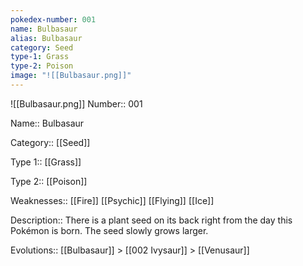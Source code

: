 ```yaml
---
pokedex-number: 001
name: Bulbasaur
alias: Bulbasaur
category: Seed
type-1: Grass
type-2: Poison
image: "![[Bulbasaur.png]]"
---
```


![[Bulbasaur.png]]
Number:: 001

Name:: Bulbasaur

Category:: [[Seed]]

Type 1:: [[Grass]]

Type 2:: [[Poison]]

Weaknesses:: [[Fire]] [[Psychic]] [[Flying]] [[Ice]]

Description:: There is a plant seed on its back right from the day this Pokémon is born. The seed slowly grows larger.

Evolutions:: [[Bulbasaur]] > [[002 Ivysaur]] > [[Venusaur]]